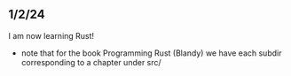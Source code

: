 ## 1/2/24

I am now learning Rust!

- note that for the book Programming Rust (Blandy) we have each subdir corresponding to a chapter under src/
